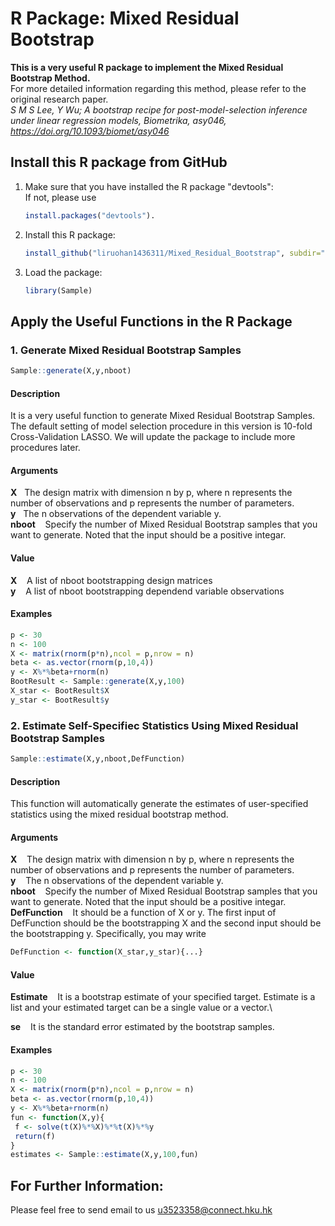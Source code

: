 # R Package: Mixed Residual Bootstrap
**This is a very useful R package to implement the Mixed Residual Bootstrap Method.**\
For more detailed information regarding this method, please refer to the original research paper.\
*S M S Lee, Y Wu; A bootstrap recipe for post-model-selection inference under linear regression models, Biometrika, asy046, https://doi.org/10.1093/biomet/asy046*

## Install this R package from GitHub
1. Make sure that you have installed the R package "devtools":\
   If not, please use 
   ```R
   install.packages("devtools").
   ```
2. Install this R package: 
   ```R
   install_github("liruohan1436311/Mixed_Residual_Bootstrap", subdir="Sample")
   ```
3. Load the package: 
   ```R
   library(Sample)
   ```

## Apply the Useful Functions in the R Package
### 1. Generate Mixed Residual Bootstrap Samples
   ```R
   Sample::generate(X,y,nboot)
   ```
#### Description
It is a very useful function to generate Mixed Residual Bootstrap Samples. The default setting of model selection procedure in this version is 10-fold Cross-Validation LASSO. We will update the package to include more procedures later.
#### Arguments

**X**&nbsp;&nbsp;&nbsp;The design matrix with dimension n by p, where n represents the number of observations and p represents the number of parameters.\
**y**&nbsp;&nbsp;&nbsp;The n observations of the dependent variable y.\
**nboot**	&nbsp;&nbsp;&nbsp;Specify the number of Mixed Residual Bootstrap samples that you want to generate. Noted that the input should be a positive integar.

#### Value
**X**&nbsp;&nbsp;&nbsp;  A list of nboot bootstrapping design matrices\
**y**&nbsp;&nbsp;&nbsp; A list of nboot bootstrapping dependend variable observations

#### Examples
```R
p <- 30
n <- 100
X <- matrix(rnorm(p*n),ncol = p,nrow = n)
beta <- as.vector(rnorm(p,10,4))
y <- X%*%beta+rnorm(n)
BootResult <- Sample::generate(X,y,100)
X_star <- BootResult$X
y_star <- BootResult$y
```

### 2. Estimate Self-Specifiec Statistics Using Mixed Residual Bootstrap Samples
   ```R
   Sample::estimate(X,y,nboot,DefFunction)
   ```
#### Description

This function will automatically generate the estimates of user-specified statistics using the mixed residual bootstrap method.

#### Arguments

**X**&nbsp;&nbsp;&nbsp;	The design matrix with dimension n by p, where n represents the number of observations and p represents the number of parameters.\
**y**&nbsp;&nbsp;&nbsp;	The n observations of the dependent variable y.\
**nboot**&nbsp;&nbsp;&nbsp;	Specify the number of Mixed Residual Bootstrap samples that you want to generate. Noted that the input should be a positive integar.\
**DefFunction**&nbsp;&nbsp;&nbsp;	It should be a function of X or y. The first input of DefFunction should be the bootstrapping X and the second input should be the bootstrapping y. Specifically, you may write 
```R
DefFunction <- function(X_star,y_star){...}
```
#### Value

**Estimate**&nbsp;&nbsp;&nbsp;  It is a bootstrap estimate of your specified target. Estimate is a list and your estimated target can be a single value or a vector.\

**se**&nbsp;&nbsp;&nbsp; It is the standard error estimated by the bootstrap samples.

#### Examples
```R
p <- 30
n <- 100
X <- matrix(rnorm(p*n),ncol = p,nrow = n)
beta <- as.vector(rnorm(p,10,4))
y <- X%*%beta+rnorm(n)
fun <- function(X,y){
 f <- solve(t(X)%*%X)%*%t(X)%*%y
 return(f)
}
estimates <- Sample::estimate(X,y,100,fun)
```

## For Further Information:
Please feel free to send email to us <u3523358@connect.hku.hk>

